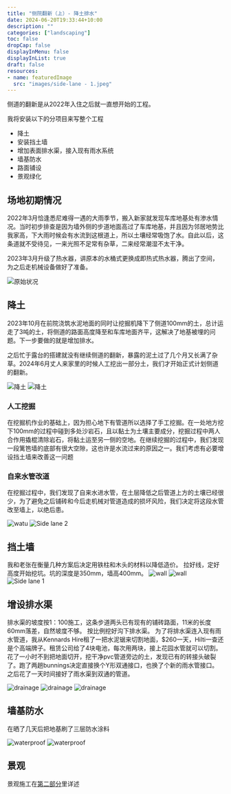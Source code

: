 ```yaml
---
title: "侧院翻新（上）- 降土排水"
date: 2024-06-20T19:33:44+10:00
description: ""
categories: ["landscaping"]
toc: false
dropCap: false
displayInMenu: false
displayInList: true
draft: false 
resources:
- name: featuredImage
  src: "images/side-lane - 1.jpeg"
---
```


侧道的翻新是从2022年入住之后就一直想开始的工程。

我将安装以下的分项目来写整个工程

- 降土
- 安装挡土墙
- 增加表面排水渠，接入现有雨水系统
- 墙基防水
- 路面铺设
- 景观绿化

## 场地初期情况

2022年3月恰逢悉尼难得一遇的大雨季节，搬入新家就发现车库地基处有渗水情况。当时初步排查是因为墙外侧的步道地面高过了车库地基，并且因为邻居地势比我家高，下大雨时候会有水流到这根道上，所以土壤经常吸饱了水。自此以后，这条道就不受待见，一来光照不足常有杂草，二来经常潮湿不太干净。

2023年3月升级了热水器，讲原本的水桶式更换成即热式热水器，腾出了空间，为之后走机械设备做好了准备。

![原始状况](images/side-lane%20-%205.jpeg)

## 降土

2023年10月在前院浇筑水泥地面的同时让挖掘机降下了侧道100mm的土，总计运走了3吨的土，将侧道的路面高度降至和车库地面齐平，这解决了地基被埋的问题。下一步要做的就是增加排水。

之后忙于露台的搭建就没有继续侧道的翻新，暴露的泥土过了几个月又长满了杂草。2024年6月丈人来家里的时候人工挖出一部分土，我们才开始正式计划侧道的翻新。


![降土](images/side-lane%20-%206.jpeg)
![降土](images/side-lane%20-%207.jpeg)



### 人工挖掘

在挖掘机作业的基础上，因为担心地下有管道所以选择了手工挖掘。在一处地方挖下100mm的过程中碰到多处沙岩石，且以黏土为土壤主要成分，挖掘过程中两人合作用撬棍清除岩石，将黏土运至另一侧的空地。在继续挖掘的过程中，我们发现一段篱笆墙的底部有很大空隙，这也许是水流过来的原因之一。我们考虑有必要增设挡土墙来改善这一问题



### 自来水管改道

在挖掘过程中，我们发现了自来水进水管，在土层降低之后管道上方的土壤已经很少，为了避免之后铺砖和今后走机械对管道造成的损坏风险，我们决定将这段水管改至墙上，以绝后患。

![watu](images/watu%20-%201.jpeg)
![Side lane 2](images/side-lane%20-%202.jpeg)

## 挡土墙

我和老张在衡量几种方案后决定用铁柱和木头的材料以降低造价。
拉好线，定好高度开始挖坑。坑的深度是350mm，墙高400mm。
![wall](images/retaining-wall%20-%201.jpeg)
![wall](images/retaining-wall%20-%202.jpeg)
![Side lane 1](images/side-lane%20-%201.jpeg)

## 增设排水渠

排水渠的坡度按1：100施工，这条步道两头已有现有的铺砖路面，11米的长度60mm落差，自然坡度不够。
按比例挖好沟下排水渠。
为了将排水渠连入现有雨水管道，我从Kennards Hire租了一把水泥锯来切割地面，$260一天，Hilti一查还是个高端牌子。租赁公司给了4块电池，每次用两块，接上花园水管就可以切割。
花了一小时不到把地面切开，挖干净pvc管道旁边的土，发现已有的转接头破裂了。跑了两趟bunnings决定直接换个Y形双通接口，也换了个新的雨水管接口。之后花了一天时间接好了雨水渠到双通的管道。


![drainage](images/drainage%20-%201.jpeg)
![drainage](images/drainage%20-%202.jpeg)
![drainage](images/drainage%20-%203.jpeg)

## 墙基防水

在晒了几天后把地基刷了三层防水涂料

![waterproof](images/waterproof%20-%201.jpeg)
![waterproof](images/waterproof%20-%202.jpeg)

## 景观

景观施工在[第二部分](https://diy.rongchenxuan.com)里详述